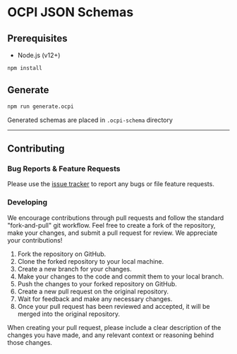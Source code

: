 # OCPI JSON Schemas

## Prerequisites

- Node.js (v12+)

```bash
npm install
```

## Generate

```bash
npm run generate.ocpi
```

Generated schemas are placed in `.ocpi-schema` directory

---

## Contributing

### Bug Reports & Feature Requests

Please use the [issue tracker](https://github.com/solidstudiosh/ocpi-schema/issues) to report any bugs or file feature requests.

### Developing

We encourage contributions through pull requests and follow the standard "fork-and-pull" git workflow. Feel free to create a fork of the repository, make your changes, and submit a pull request for review. We appreciate your contributions!

1. Fork the repository on GitHub.
2. Clone the forked repository to your local machine.
3. Create a new branch for your changes.
4. Make your changes to the code and commit them to your local branch.
5. Push the changes to your forked repository on GitHub.
6. Create a new pull request on the original repository.
7. Wait for feedback and make any necessary changes.
8. Once your pull request has been reviewed and accepted, it will be merged into the original repository.

When creating your pull request, please include a clear description of the changes you have made, and any relevant context or reasoning behind those changes.
